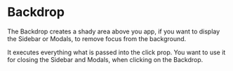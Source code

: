 # Backdrop

The Backdrop creates a shady area above you app, if you want to display the Sidebar or Modals, to remove focus from the background.

It executes everything what is passed into the click prop. You want to use it for closing the Sidebar and Modals, when clicking on the Backdrop.
